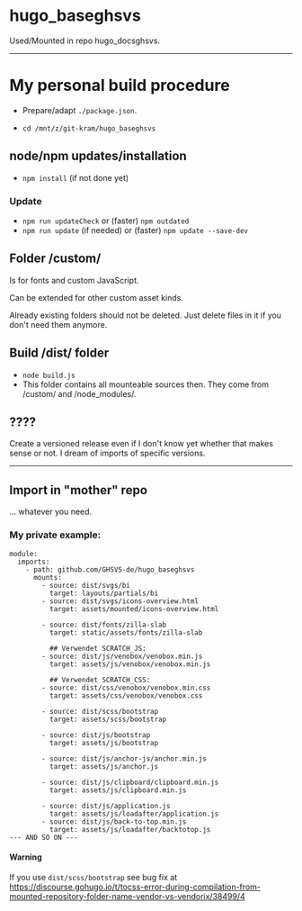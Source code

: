 # hugo_baseghsvs

Used/Mounted in repo hugo_docsghsvs.

---

# My personal build procedure
- Prepare/adapt `./package.json`.

- `cd /mnt/z/git-kram/hugo_baseghsvs`

## node/npm updates/installation
- `npm install` (if not done yet)
### Update
- `npm run updateCheck` or (faster) `npm outdated`
- `npm run update` (if needed) or (faster) `npm update --save-dev`

## Folder /custom/
Is for fonts and custom JavaScript.

Can be extended for other custom asset kinds.

Already existing folders should not be deleted. Just delete files in it if you don't need them anymore.

## Build /dist/ folder
- `node build.js`
- This folder contains all mounteable sources then. They come from /custom/ and /node_modules/.

## ????
Create a versioned release even if I don't know yet whether that makes sense or not. I dream of imports of specific versions.

---

## Import in "mother" repo
...  whatever you need.

### My private example:
```
module:
  imports:
    - path: github.com/GHSVS-de/hugo_baseghsvs
      mounts:
        - source: dist/svgs/bi
          target: layouts/partials/bi
        - source: dist/svgs/icons-overview.html
          target: assets/mounted/icons-overview.html

        - source: dist/fonts/zilla-slab
          target: static/assets/fonts/zilla-slab

          ## Verwendet SCRATCH_JS:
        - source: dist/js/venobox/venobox.min.js
          target: assets/js/venobox/venobox.min.js

          ## Verwendet SCRATCH_CSS:
        - source: dist/css/venobox/venobox.min.css
          target: assets/css/venobox/venobox.css

        - source: dist/scss/bootstrap
          target: assets/scss/bootstrap

        - source: dist/js/bootstrap
          target: assets/js/bootstrap

        - source: dist/js/anchor-js/anchor.min.js
          target: assets/js/anchor.js

        - source: dist/js/clipboard/clipboard.min.js
          target: assets/js/clipboard.min.js

        - source: dist/js/application.js
          target: assets/js/loadafter/application.js
        - source: dist/js/back-to-top.min.js
          target: assets/js/loadafter/backtotop.js
--- AND SO ON ---
```

#### Warning
If you use `dist/scss/bootstrap` see bug fix at https://discourse.gohugo.io/t/tocss-error-during-compilation-from-mounted-repository-folder-name-vendor-vs-vendorix/38499/4
